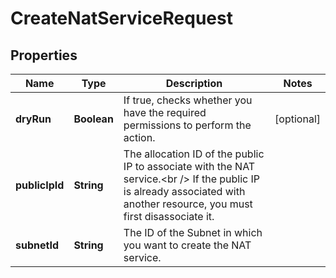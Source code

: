 

# CreateNatServiceRequest


## Properties

| Name | Type | Description | Notes |
|------------ | ------------- | ------------- | -------------|
|**dryRun** | **Boolean** | If true, checks whether you have the required permissions to perform the action. |  [optional] |
|**publicIpId** | **String** | The allocation ID of the public IP to associate with the NAT service.&lt;br /&gt; If the public IP is already associated with another resource, you must first disassociate it. |  |
|**subnetId** | **String** | The ID of the Subnet in which you want to create the NAT service. |  |



